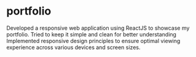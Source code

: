 # portfolio
Developed a responsive web application using ReactJS to showcase my portfolio. Tried to keep it simple and clean for better understanding Implemented responsive design principles to ensure optimal viewing experience across various devices and screen sizes.
